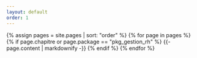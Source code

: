 ```yaml
---
layout: default
order: 1
---
```


{% assign pages = site.pages | sort: "order" %}
{% for page in pages %}
  {% if page.chapitre or page.package == "pkg_gestion_rh" %}
    {{- page.content | markdownify -}}
  {% endif %}
{% endfor %}
